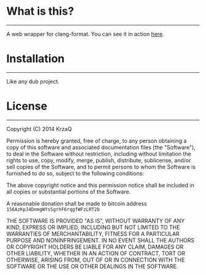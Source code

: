 # What is this?
- - -
A web wrapper for clang-format. You can see it in action [here](http://format.krzaq.cc/).

# Installation
- - -
Like any dub project.

# License
- - -
Copyright (C) 2014 KrzaQ

Permission is hereby granted, free of charge, to any person obtaining a copy of this software and associated documentation files (the "Software"), to deal in the Software without restriction, including without limitation the rights to use, copy, modify, merge, publish, distribute, sublicense, and/or sell copies of the Software, and to permit persons to whom the Software is furnished to do so, subject to the following conditions:

The above copyright notice and this permission notice shall be included in all copies or substantial portions of the Software.

A reasonable donation shall be made to bitcoin address `156AzKpJ4DnmgWYsSgrhF6rqgfWFzLRT2b`

THE SOFTWARE IS PROVIDED "AS IS", WITHOUT WARRANTY OF ANY KIND, EXPRESS OR IMPLIED, INCLUDING BUT NOT LIMITED TO THE WARRANTIES OF MERCHANTABILITY, FITNESS FOR A PARTICULAR PURPOSE AND NONINFRINGEMENT. IN NO EVENT SHALL THE AUTHORS OR COPYRIGHT HOLDERS BE LIABLE FOR ANY CLAIM, DAMAGES OR OTHER LIABILITY, WHETHER IN AN ACTION OF CONTRACT, TORT OR OTHERWISE, ARISING FROM, OUT OF OR IN CONNECTION WITH THE SOFTWARE OR THE USE OR OTHER DEALINGS IN THE SOFTWARE.